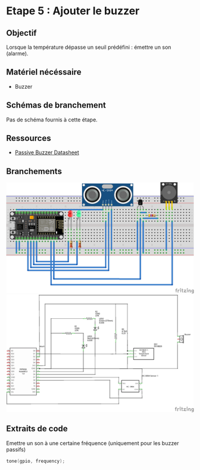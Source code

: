 # Etape 5 : Ajouter le buzzer

## Objectif 
Lorsque la température dépasse un seuil prédéfini : émettre un son (alarme). 

## Matériel nécéssaire 
- Buzzer 

## Schémas de branchement 
Pas de schéma fournis à cette étape.

## Ressources 
- [Passive Buzzer Datasheet](https://www.electrokit.com/uploads/productfile/41015/Passive_Piezo_Buzzer.pdf)

## Branchements
![breaboard](../images/step-5_bb.png)
![schematics](../images/step-5_schem.png)

## Extraits de code 
Emettre un son à une certaine fréquence (uniquement pour les buzzer passifs)

```c
tone(gpio, frequency);
```
